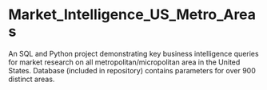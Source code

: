 # Market_Intelligence_US_Metro_Areas
An SQL and Python project demonstrating key business intelligence queries for market research on all metropolitan/micropolitan area in the United States. Database (included in repository) contains parameters for over 900 distinct areas.
